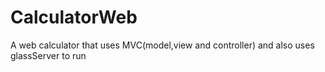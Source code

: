 # CalculatorWeb
A web calculator that uses MVC(model,view and controller) and also uses glassServer to run
